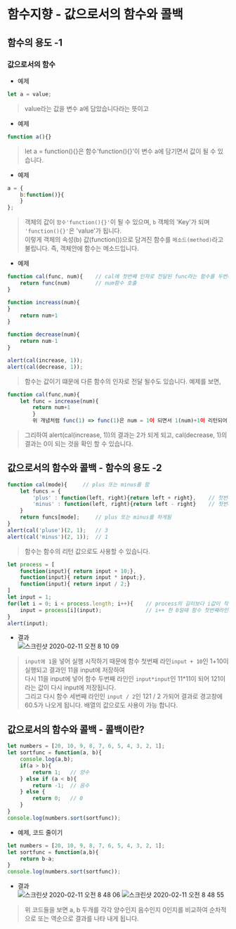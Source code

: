 # 함수지향 - 값으로서의 함수와 콜백
## 함수의 용도 -1

### 값으로서의 함수
- 예제
```js
let a = value; 
```
> value라는 값을 변수 a에 담았습니다라는 뜻이고

- 예제
```js
function a(){}  
```
> let a = function(){}은 함수'function(){}'이 변수 a에 담기면서 값이 될 수 있습니다.

- 예제
```js
a = {
    b:function()}{
    }
};
```
> 객체의 값이 `함수'function(){}'`이 될 수 있으며, `b` 객체의 'Key'가 되며 `'function(){}'`은 'value'가 됩니다.  
이렇게 객체의 속성(b) 값(function())으로 담겨진 함수를 `메소드(method)`라고 불립니다. 즉, 객체안에 함수는 메소드입니다.


- 예제
```js
function cal(func, num){    // cal에 첫번째 인자로 전달된 func라는 함수를 두번째로 전달된 인자의 값인 num을 전달함
    return func(num)        // num함수 호출
}

function increass(num){
}
    return num+1
}

function decrease(num){
    return num-1
}

alert(cal(increase, 1));
alert(cal(decrease, 1));
```
> 함수는 값이기 떄문에 다른 함수의 인자로 전달 될수도 있습니다.
예제를 보면,
```js
function cal(func,num){
    let func = increase(num){
        return num+1
        }
        위 개념처럼 func(1) => func(1)은 num = 1이 되면서 1(num)+1이 리턴되어 1+1인 2라는 값이 되며 이런식으로 동작됩니다.
```
> 그리하여 alert(cal(increase, 1))의 결과는 2가 되게 되고, cal(decrease, 1)의 결과는 0이 되는 것을 확인 할 수 있습니다.


## 값으로서의 함수와 콜백 - 함수의 용도 -2

```js
function cal(mode){     // plus 또는 minus를 함
    let funcs = {
        'plus' : function(left, right){return left + right},    // 첫번쨰 인자 2 + 두번째 1
        'minus' : function(left, right){return left - right}    // 첫번쨰 인자 2 - 두번째 1
    }
    return funcs[mode];     // plus 또는 minus를 하게됨
}
alert(cal('pluse')(2, 1);   // 3
alert(cal('minus')(2, 1));  // 1
```
> 함수는 함수의 리턴 값으로도 사용할 수 있습니다.

```js
let process = [
    function(input){ return input + 10;},
    function(input){ return input * input;},
    function(input){ return input / 2;}
]
let input = 1;
for(let i = 0; i < process.length; i++){    // process의 길이보다 i값이 작은동안 
    input = process[i](input);              // i++ 한 0일때 함수 첫번째라인, 1일때 함수 두번쨰라인, 2일때 세번째 라인을 실행
}
alert(input);
```
- 결과  
![스크린샷 2020-02-11 오전 8 10 09](https://user-images.githubusercontent.com/29330085/74198887-f6135b80-4ca5-11ea-9476-e8c3ac83dbfc.png)
  

> `input에 1`을 넣어 실행 시작하기 때문에 함수 첫번째 라인`input + 10`인 1+10이 실행되고 결과인 11을 input에 저장하여  
다시 11을 input에 넣어 함수 두번째 라인인 `input*input`인 11*11이 되어 121이라는 값이 다시 input에 저장됩니다.   
그리고 다시 함수 세번째 라인인 `input / 2`인 121 / 2 가되어 결과로 경고창에 60.5가 나오게 됩니다.
배열의 값으로도 사용이 가능 합니다.

## 값으로서의 함수와 콜백 - 콜백이란?
```js
let numbers = [20, 10, 9, 8, 7, 6, 5, 4, 3, 2, 1];
let sortfunc = function(a, b){
    console.log(a,b);
    if(a > b){
        return 1;   // 양수
    } else if (a < b){
        return -1;  // 음수
    } else {
        return 0;   // 0
    }
}
console.log(numbers.sort(sortfunc));
```

- 예제, 코드 줄이기
```js
let numbers = [20, 10, 9, 8, 7, 6, 5, 4, 3, 2, 1];
let sortfunc = function(a,b){
    return b-a;
}
console.log(numbers.sort(sortfunc));
```
- 결과  
![스크린샷 2020-02-11 오전 8 48 06](https://user-images.githubusercontent.com/29330085/74200804-3c1eee00-4cab-11ea-9780-ebd7d13c5549.png)
![스크린샷 2020-02-11 오전 8 48 55](https://user-images.githubusercontent.com/29330085/74200840-5953bc80-4cab-11ea-97ba-a36830e624e2.png)
> 위 코드들을 보면 a, b 두개를 각각 양수인지 음수인지 0인지를 비교하여 순차적으로 또는 역순으로 결과를 나타 내게 됩니다.
